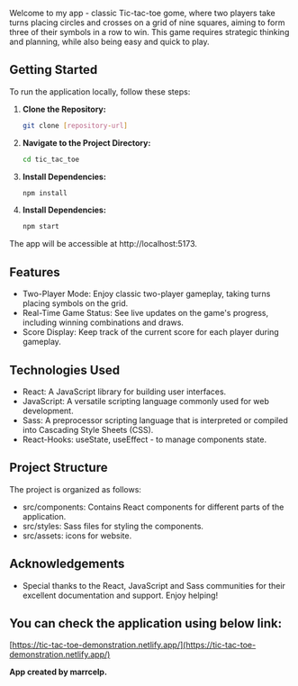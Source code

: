 Welcome to my app - classic Tic-tac-toe gome, where two players take turns placing circles and crosses on a grid of nine squares, aiming to form three of their symbols in a row to win. This game requires strategic thinking and planning, while also being easy and quick to play.


## Getting Started

To run the application locally, follow these steps:

1. **Clone the Repository:**
   ```bash
   git clone [repository-url]
   ```
2. **Navigate to the Project Directory:**
    ```bash
   cd tic_tac_toe
   ```
3. **Install Dependencies:**
    ```bash
   npm install
    ```

4. **Install Dependencies:**
    ```bash
   npm start
   ```

The app will be accessible at http://localhost:5173.

## Features

- Two-Player Mode: Enjoy classic two-player gameplay, taking turns placing symbols on the grid.
- Real-Time Game Status: See live updates on the game's progress, including winning combinations and draws.
- Score Display: Keep track of the current score for each player during gameplay.

## Technologies Used

- React: A JavaScript library for building user interfaces.
- JavaScript: A versatile scripting language commonly used for web development.
- Sass: A preprocessor scripting language that is interpreted or compiled into Cascading Style Sheets (CSS).
- React-Hooks: useState, useEffect - to manage components state.

## Project Structure

The project is organized as follows:

- src/components: Contains React components for different parts of the application.
- src/styles: Sass files for styling the components.
- src/assets: icons for website.


## Acknowledgements
- Special thanks to the React, JavaScript and Sass communities for their excellent documentation and support.
Enjoy helping!

## You can check the application using below link: 
[https://tic-tac-toe-demonstration.netlify.app/](https://tic-tac-toe-demonstration.netlify.app/)

**App created by marrcelp.**
